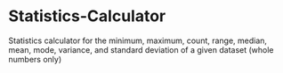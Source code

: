 # Statistics-Calculator
Statistics calculator for the minimum, maximum, count, range, median, mean, mode, variance,  and standard deviation of a given dataset (whole numbers only)

